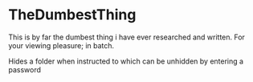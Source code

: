 # TheDumbestThing
This is by far the dumbest thing i have ever researched and written. For your viewing pleasure; in batch.

Hides a folder when instructed to which can be unhidden by entering a password
